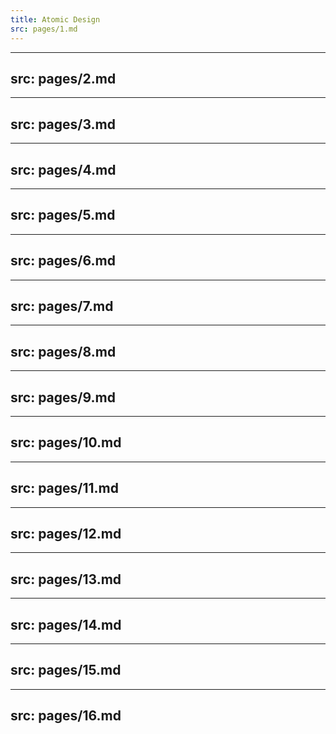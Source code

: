 ```yaml
---
title: Atomic Design
src: pages/1.md
---
```


---
src: pages/2.md
---

---
src: pages/3.md
---

---
src: pages/4.md
---

---
src: pages/5.md
---

---
src: pages/6.md
---

---
src: pages/7.md
---

---
src: pages/8.md
---

---
src: pages/9.md
---

---
src: pages/10.md
---

---
src: pages/11.md
---

---
src: pages/12.md
---

---
src: pages/13.md
---

---
src: pages/14.md
---

---
src: pages/15.md
---

---
src: pages/16.md
---